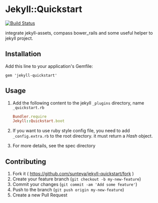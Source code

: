 # Jekyll::Quickstart

[![Build Status](https://travis-ci.org/sunteya/jekyll-quickstart.svg?branch=master)](https://travis-ci.org/sunteya/jekyll-quickstart)

integrate jekyll-assets, compass bower_rails and some useful helper to jekyll project.

## Installation

Add this line to your application's Gemfile:

    gem 'jekyll-quickstart'

## Usage

1. Add the following content to the jekyll `_plugins` directory, name `_quickstart.rb`

   ~~~~ruby
   Bundler.require
   Jekyll::Quickstart.boot
   ~~~~

2. If you want to use ruby style config file, you need to add `_config.extra.rb` to the root directory. it must return a *Hash* object.

3. For more details, see the spec directory

## Contributing

1. Fork it ( https://github.com/sunteya/jekyll-quickstart/fork )
2. Create your feature branch (`git checkout -b my-new-feature`)
3. Commit your changes (`git commit -am 'Add some feature'`)
4. Push to the branch (`git push origin my-new-feature`)
5. Create a new Pull Request
